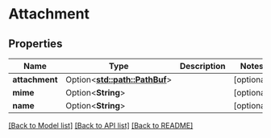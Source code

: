 # Attachment

## Properties

Name | Type | Description | Notes
------------ | ------------- | ------------- | -------------
**attachment** | Option<[**std::path::PathBuf**](std::path::PathBuf.md)> |  | [optional]
**mime** | Option<**String**> |  | [optional]
**name** | Option<**String**> |  | [optional]

[[Back to Model list]](../README.md#documentation-for-models) [[Back to API list]](../README.md#documentation-for-api-endpoints) [[Back to README]](../README.md)


